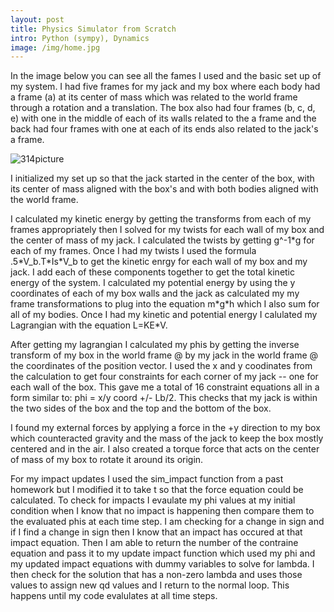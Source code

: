 ```yaml
--- 
layout: post
title: Physics Simulator from Scratch
intro: Python (sympy), Dynamics
image: /img/home.jpg
---
```


In the image below you can see all the fames I used and the basic set up of my system. I had five frames for my jack and my box where each body had a frame (a) at its center of mass which was related to the world frame through a rotation and a translation. The box also had four frames (b, c, d, e) with one in the middle of each of its walls related to the a frame and the back had four frames with one at each of its ends also related to the jack's a frame.


![314picture](https://user-images.githubusercontent.com/113066141/207946114-df89a786-2211-44e4-9f02-1fb38b484762.jpg)


I initialized my set up so that the jack started in the center of the box, with its center of mass aligned with the box's and with both bodies aligned with the world frame. 

I calculated my kinetic energy by getting the transforms from each of my frames appropriately then I solved for my twists for each wall of my box and the center of mass of my jack. I calculated the twists by getting g^-1\*g for each of my frames. Once I had my twists I used the formula .5\*V_b.T\*Is\*V_b to get the kinetic enrgy for each wall of my box and my jack. I add each of these components together to get the total kinetic energy of the system. I calculated my potential energy by using the y coordinates of each of my box walls and the jack as calculated my my frame transformations to plug into the equation m\*g\*h which I also sum for all of my bodies. Once I had my kinetic and potential energy I calulated my Lagrangian with the equation L=KE\*V. 

After getting my lagrangian I calculated my phis by getting the inverse transform of my box in the world frame @ by my jack in the world frame @ the coordinates of the position vector. I used the x and y coodinates from the calculation to get four constraints for each corner of my jack -- one for each wall of the box. This gave me a total of 16 constraint equations all in a form similar to: phi = x/y coord +/- Lb/2. This checks that my jack is within the two sides of the box and the top and the bottom of the box. 

I found my external forces by applying a force in the +y direction to my box which counteracted gravity and the mass of the jack to keep the box mostly centered and in the air. I also created a torque force that acts on the center of mass of my box to rotate it around its origin. 

For my impact updates I used the sim_impact function from a past homework but I modified it to take t so that the force equation could be calculated. To check for impacts I evaulate my phi values at my initial condition when I know that no impact is happening then compare them to the evaluated phis at each time step. I am checking for a change in sign and if I find a change in sign then I know that an impact has occured at that impact equation. Then I am able to return the number of the contraine equation and pass it to my update impact function which used my phi and my updated impact equations with dummy variables to solve for lambda. I then check for the solution that has a non-zero lambda and uses those values to assign new qd values and I return to the normal loop. This happens until my code evalulates at all time steps. 